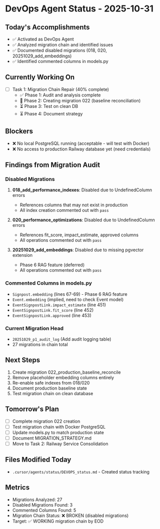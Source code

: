# DevOps Agent Status - 2025-10-31

## Today's Accomplishments
- ✅ Activated as DevOps Agent
- ✅ Analyzed migration chain and identified issues
- ✅ Documented disabled migrations (018, 020, 20251029_add_embeddings)
- ✅ Identified commented columns in models.py

## Currently Working On
- [ ] Task 1: Migration Chain Repair (40% complete)
  - ✅ Phase 1: Audit and analysis complete
  - 🚧 Phase 2: Creating migration 022 (baseline reconciliation)
  - ⏳ Phase 3: Test on clean DB
  - ⏳ Phase 4: Document strategy

## Blockers
- ❌ No local PostgreSQL running (acceptable - will test with Docker)
- ❌ No access to production Railway database yet (need credentials)

## Findings from Migration Audit

### Disabled Migrations
1. **018_add_performance_indexes**: Disabled due to UndefinedColumn errors
   - References columns that may not exist in production
   - All index creation commented out with `pass`

2. **020_performance_optimizations**: Disabled due to UndefinedColumn errors  
   - References fit_score, impact_estimate, approved columns
   - All operations commented out with `pass`

3. **20251029_add_embeddings**: Disabled due to missing pgvector extension
   - Phase 6 RAG feature (deferred)
   - All operations commented out with `pass`

### Commented Columns in models.py
- `Signpost.embedding` (lines 67-69) - Phase 6 RAG feature
- `Event.embedding` (implied, need to check Event model)
- `EventSignpostLink.impact_estimate` (line 451)
- `EventSignpostLink.fit_score` (line 452)  
- `EventSignpostLink.approved` (line 453)

### Current Migration Head
- `20251029_p1_audit_log` (Add audit logging table)
- 27 migrations in chain total

## Next Steps
1. Create migration 022_production_baseline_reconcile
2. Remove placeholder embedding columns entirely
3. Re-enable safe indexes from 018/020
4. Document production baseline state
5. Test migration chain on clean database

## Tomorrow's Plan
- [ ] Complete migration 022 creation
- [ ] Test migration chain with Docker PostgreSQL
- [ ] Update models.py to match production state
- [ ] Document MIGRATION_STRATEGY.md
- [ ] Move to Task 2: Railway Service Consolidation

## Files Modified Today
- `.cursor/agents/status/DEVOPS_status.md` - Created status tracking

## Metrics
- Migrations Analyzed: 27
- Disabled Migrations Found: 3
- Commented Columns Found: 5
- Migration Chain Status: ❌ BROKEN (disabled migrations)
- Target: ✅ WORKING migration chain by EOD

